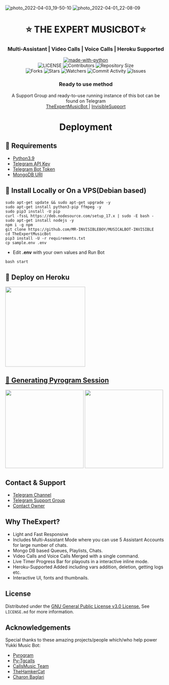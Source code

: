 ![photo_2022-04-03_19-50-10](https://user-images.githubusercontent.com/101985120/161437553-ded94eb0-41ef-4410-98a4-25d6108c7308.jpg)
![photo_2022-04-01_22-08-09](https://user-images.githubusercontent.com/101985120/161433076-9b1c0228-961b-4b38-b985-148eeb6161bc.jpg)
<h1 align= center><b>⭐️ THE EXPERT MUSICBOT⭐️</b></h1>
<h3 align = center> Multi-Assistant | Video Calls | Voice Calls | Heroku Supported</h3>

<p align="center">
<a href="https://python.org"><img src="http://forthebadge.com/images/badges/made-with-python.svg" alt="made-with-python"></a>
<br>
    <img src="https://img.shields.io/github/license/MR-INVISIBLEBOY/MUSICALBOT-INVISIBLE?style=for-the-badge" alt="LICENSE">
    <img src="https://img.shields.io/github/contributors/MR-INVISIBLEBOY/MUSICALBOT-INVISIBLE?style=for-the-badge" alt="Contributors">
    <img src="https://img.shields.io/github/repo-size/MR-INVISIBLEBOY/MUSICALBOT-INVISIBLE?style=for-the-badge" alt="Repository Size"> <br>
    <img src="https://img.shields.io/github/forks/MR-INVISIBLEBOY/MUSICALBOT-INVISIBLE?style=for-the-badge" alt="Forks">
    <img src="https://img.shields.io/github/stars/MR-INVISIBLEBOY/MUSICALBOT-INVISIBLE?style=for-the-badge" alt="Stars">
    <img src="https://img.shields.io/github/watchers/MR-INVISIBLEBOY/MUSICALBOT-INVISIBLE?style=for-the-badge" alt="Watchers">
    <img src="https://img.shields.io/github/commit-activity/w/MR-INVISIBLEBOY/MUSICALBOT-INVISIBLE?style=for-the-badge" alt="Commit Activity">
    <img src="https://img.shields.io/github/issues/MR-INVISIBLEBOY/MUSICALBOT-INVISIBLE?style=for-the-badge" alt="Issues">
</p>

<h3 align="center">
    Ready to use method
</h3>

<p align="center">
    A Support Group and ready-to-use running instance of this bot can be found on Telegram <br>
    <a href="https://t.me/MR_INVISIBLE_OFFICIAL"> TheExpertMusicBot </a> |
    <a href="https://t.me/MR_INVISIBLE_OFFICIAL"> InvisibleSupport </a>
</p>
    
<h1 align="center">
   Deployment
</h1>

## 🔗 Requirements

- [Python3.9](https://www.python.org/downloads/release/python-390/)
- [Telegram API Key](https://docs.pyrogram.org/intro/setup#api-keys)
- [Telegram Bot Token](https://t.me/botfather)
- [MongoDB URI](https://telegra.ph/How-To-get-Mongodb-URI-04-06)


## 🔗 Install Locally or On a VPS(Debian based)

```console
sudo apt-get update && sudo apt-get upgrade -y
sudo apt-get install python3-pip ffmpeg -y
sudo pip3 install -U pip
curl -fssL https://deb.nodesource.com/setup_17.x | sudo -E bash -
sudo apt-get install nodejs -y
npm i -g npm
git clone https://github.com/MR-INVISIBLEBOY/MUSICALBOT-INVISIBLE
cd TheExpertMusicBot
pip3 install -U -r requirements.txt
cp sample.env .env
```

- Edit <b>.env</b> with your own values and Run Bot

```console
bash start
```

## 🔗 Deploy on Heroku
<p>
<a href="https://heroku.com/deploy?template=https://github.com/MR-INVISIBLEBOY/MUSICALBOT-INVISIBLE"><img src="https://img.shields.io/badge/Deploy%20To%20Heroku-blueviolet?style=for-the-badge&logo=heroku" width="250""/</a>  </p>

## 🔗 Generating Pyrogram Session
<p>
<a href="https://replit.com/@AaravxD/PyroStringSession#main.py"><img src="https://img.shields.io/badge/Generate%20On%20Repl-blueviolet?style=for-the-badge&logo=appveyor" width="245""/></a>
<a href="https://t.me/MR_INVISIBLE_OFFICIALt"><img src="https://img.shields.io/badge/TG%20String%20Gen%20Bot-blueviolet?style=for-the-badge&logo=appveyor" width="245""/></a></p>

## Contact & Support


- [Telegram Channel](https://t.me/MR_INVISIBLE_OFFICIAL")
- [Telegram Support Group](https://t.me/Invisible_LegendBot)
- [Contact Owner](https://t.me/MR_INVISIBLE_OFFICIAL)

## Why TheExpert?
    
- Light and Fast Responsive
- Includes Multi-Assistant Mode where you can use 5 Assistant Accounts for large number of chats.
- Mongo DB based Queues, Playlists, Chats.
- Video Calls and Voice Calls Merged with a single command.
- Live Timer Progress Bar for playouts in a interactive inline mode.
- Heroku-Supported Added including vars addition, deletion, getting logs etc.
- Interactive UI, fonts and thumbnails.

## License

Distributed under the [GNU General Public License v3.0 License.](https://github.com/MR-INVISIBLEBOY/MUSICALBOT-INVISIBLE/main/LICENSE) See `LICENSE.md` for more information.

## Acknowledgements

Special thanks to these amazing projects/people which/who help power Yukki Music Bot:

- [Pyrogram](https://github.com/pyrogram/pyrogram)
- [Py-Tgcalls](https://github.com/pytgcalls/pytgcalls)
- [CallsMusic Team](https://github.com/Callsmusic)
- [TheHamkerCat](https://github.com/TheHamkerCat)
- [Charon Baglari](https://github.com/XCBv021)
